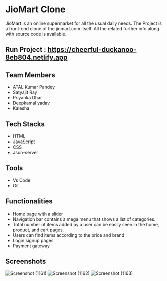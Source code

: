 # JioMart Clone

JioMart is an online supermarket for all the usual daily needs.
The Project is a front-end clone of the jiomart.com itself. All the related further info along with source code is available.

## Run Project : https://cheerful-duckanoo-8eb804.netlify.app 


## Team Members

 - ATAL Kumar Pandey
 - Satyajit Ray
 - Priyanka Dhar
 - Deepkamal yadav
 - Kalesha	
 
 ## Tech Stacks

 - HTML
 - JavaScript
 - CSS
 - Json-server


## Tools

 - Vs Code
 - Git


## Functionalities
- Home page with a slider
- Navigation bar contains a mega menu that shows a list of
categories.
- Total number of items added by a user can be easily seen in
the home, product, and cart pages.
- Users can find items according to the price and brand 
- Login signup  pages
- Payment gateway

## Screenshots

![Screenshot (1161)](https://user-images.githubusercontent.com/105913793/205855524-3dd78c1d-0ee8-4d83-875a-7da9e0dec8cc.png)
![Screenshot (1162)](https://user-images.githubusercontent.com/105913793/205855546-ac7cc4c0-0fdb-445e-8e45-559d882a04c9.png)
![Screenshot (1163)](https://user-images.githubusercontent.com/105913793/205855551-a76991d6-1c0d-43c3-9bbc-6608ae137b27.png)


